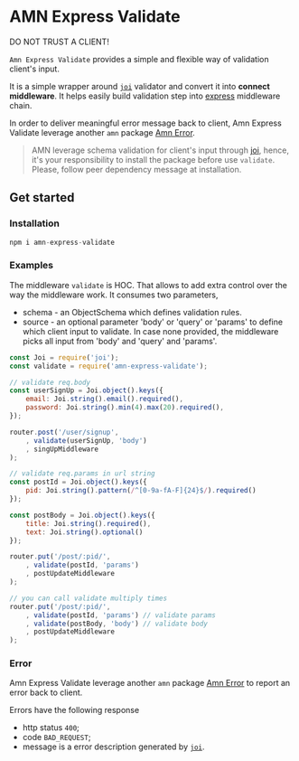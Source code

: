 # AMN Express Validate

DO NOT TRUST A CLIENT!

`Amn Express Validate` provides a simple and flexible way of validation client's input.

It is a simple wrapper around [`joi`](https://joi.dev/) validator and convert it into **connect middleware**. It helps easily build validation step into [express](https://expressjs.com/) middleware chain.

In order to deliver meaningful error message back to client, Amn Express Validate leverage another `amn` package [Amn Error](https://www.npmjs.com/package/amn-error).

> AMN leverage schema validation for client's input through [joi](https://joi.dev/), hence, it's your responsibility to install the package before use `validate`. Please, follow peer dependency message at installation.

## Get started

### Installation

```javascript
npm i amn-express-validate
```

### Examples

The middleware `validate` is HOC. That allows to add extra control over the way the middleware work. It consumes two parameters,

-   schema - an ObjectSchema which defines validation rules.
-   source - an optional parameter 'body' or 'query' or 'params' to define which client input to validate. In case none provided, the middleware picks all input from 'body' and 'query' and 'params'.

```javascript
const Joi = require('joi');
const validate = require('amn-express-validate');

// validate req.body
const userSignUp = Joi.object().keys({
    email: Joi.string().email().required(),
    password: Joi.string().min(4).max(20).required(),
});

router.post('/user/signup',
    , validate(userSignUp, 'body')
    , singUpMiddleware
);

// validate req.params in url string
const postId = Joi.object().keys({
    pid: Joi.string().pattern(/^[0-9a-fA-F]{24}$/).required()
});

const postBody = Joi.object().keys({
    title: Joi.string().required(),
    text: Joi.string().optional()
});

router.put('/post/:pid/',
    , validate(postId, 'params')
    , postUpdateMiddleware
);

// you can call validate multiply times
router.put('/post/:pid/',
    , validate(postId, 'params') // validate params
    , validate(postBody, 'body') // validate body
    , postUpdateMiddleware
);

```

### Error

Amn Express Validate leverage another `amn` package [Amn Error](https://www.npmjs.com/package/amn-error) to report an error back to client.

Errors have the following response

-   http status `400`;
-   code `BAD_REQUEST`;
-   message is a error description generated by [`joi`](https://joi.dev/).
